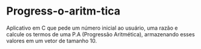 # Progress-o-aritm-tica
Aplicativo em C que pede um número inicial ao usuário, uma razão e calcule os termos de uma P.A (Progressão Aritmética), armazenando esses valores em um vetor de tamanho 10.
